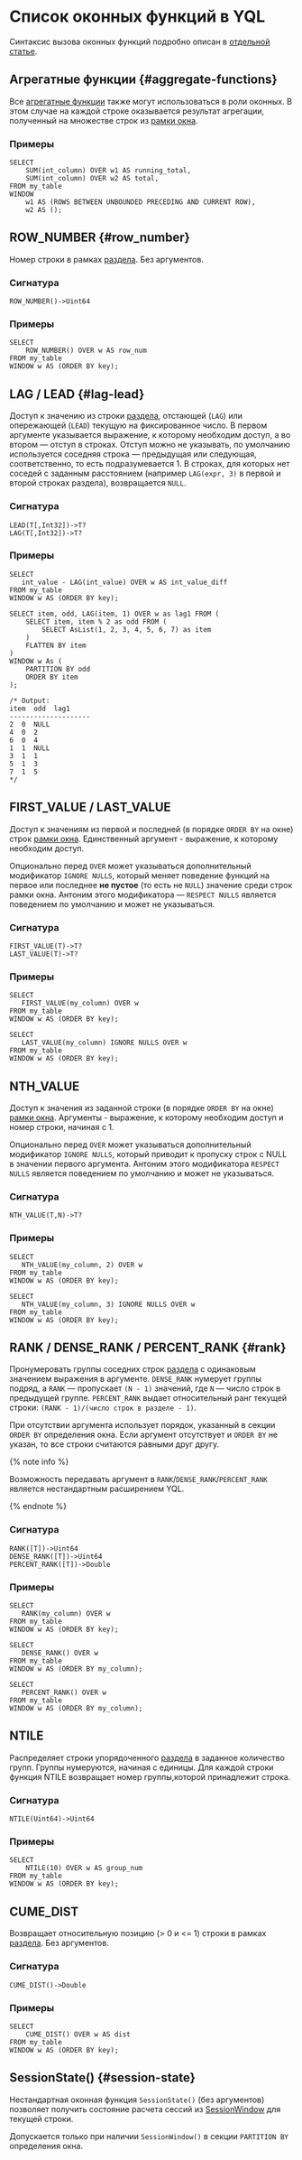 
# Список оконных функций в YQL

Синтаксис вызова оконных функций подробно описан в [отдельной статье](../syntax/select/window.md).


## Агрегатные функции {#aggregate-functions}

Все [агрегатные функции](aggregation.md) также могут использоваться в роли оконных.
В этом случае на каждой строке оказывается результат агрегации, полученный на множестве строк из [рамки окна](../syntax/select/window.md#frame).

### Примеры

```yql
SELECT
    SUM(int_column) OVER w1 AS running_total,
    SUM(int_column) OVER w2 AS total,
FROM my_table
WINDOW
    w1 AS (ROWS BETWEEN UNBOUNDED PRECEDING AND CURRENT ROW),
    w2 AS ();
```


## ROW_NUMBER {#row_number}

Номер строки в рамках [раздела](../syntax/select/window.md#partition). Без аргументов.

### Сигнатура

```yql
ROW_NUMBER()->Uint64
```

### Примеры

```yql
SELECT
    ROW_NUMBER() OVER w AS row_num
FROM my_table
WINDOW w AS (ORDER BY key);
```


## LAG / LEAD {#lag-lead}

Доступ к значению из строки [раздела](../syntax/select/window.md#partition), отстающей (`LAG`) или опережающей (`LEAD`) текущую на фиксированное число. В первом аргументе указывается выражение, к которому необходим доступ, а во втором — отступ в строках. Отступ можно не указывать, по умолчанию используется соседняя строка — предыдущая или следующая, соответственно, то есть подразумевается 1. В строках, для которых нет соседей с заданным расстоянием (например `LAG(expr, 3)` в первой и второй строках раздела), возвращается `NULL`.

### Сигнатура

```yql
LEAD(T[,Int32])->T?
LAG(T[,Int32])->T?
```

### Примеры

```yql
SELECT
   int_value - LAG(int_value) OVER w AS int_value_diff
FROM my_table
WINDOW w AS (ORDER BY key);
```

```yql
SELECT item, odd, LAG(item, 1) OVER w as lag1 FROM (
    SELECT item, item % 2 as odd FROM (
        SELECT AsList(1, 2, 3, 4, 5, 6, 7) as item
    )
    FLATTEN BY item
)
WINDOW w As (
    PARTITION BY odd
    ORDER BY item
);

/* Output:
item  odd  lag1
--------------------
2  0  NULL
4  0  2
6  0  4
1  1  NULL
3  1  1
5  1  3
7  1  5
*/
```


## FIRST_VALUE / LAST_VALUE

Доступ к значениям из первой и последней (в порядке `ORDER BY` на окне) строк [рамки окна](../syntax/select/window.md#frame). Единственный аргумент - выражение, к которому необходим доступ.

Опционально перед `OVER` может указываться дополнительный модификатор `IGNORE NULLS`, который меняет поведение функций на первое или последнее **не пустое** (то есть не `NULL`) значение среди строк рамки окна. Антоним этого модификатора — `RESPECT NULLS` является поведением по умолчанию и может не указываться.

### Сигнатура

```yql
FIRST_VALUE(T)->T?
LAST_VALUE(T)->T?
```

### Примеры

```yql
SELECT
   FIRST_VALUE(my_column) OVER w
FROM my_table
WINDOW w AS (ORDER BY key);
```

```yql
SELECT
   LAST_VALUE(my_column) IGNORE NULLS OVER w
FROM my_table
WINDOW w AS (ORDER BY key);
```

## NTH_VALUE

Доступ к значения из заданной строки (в порядке `ORDER BY` на окне) [рамки окна](../syntax/select/window.md#frame). Аргументы - выражение, к которому необходим доступ и номер строки, начиная с 1.

Опционально перед `OVER` может указываться дополнительный модификатор `IGNORE NULLS`, который приводит к пропуску строк с NULL в значении первого аргумента. Антоним этого модификатора `RESPECT NULLS` является поведением по умолчанию и может не указываться.

### Сигнатура

```yql
NTH_VALUE(T,N)->T?
```

### Примеры

```yql
SELECT
   NTH_VALUE(my_column, 2) OVER w
FROM my_table
WINDOW w AS (ORDER BY key);
```

```yql
SELECT
   NTH_VALUE(my_column, 3) IGNORE NULLS OVER w
FROM my_table
WINDOW w AS (ORDER BY key);
```


## RANK / DENSE_RANK / PERCENT_RANK {#rank}

Пронумеровать группы соседних строк [раздела](../syntax/select/window.md#partition) с одинаковым значением выражения в аргументе. `DENSE_RANK` нумерует группы подряд, а `RANK` — пропускает `(N - 1)` значений, где `N` — число строк в предыдущей группе. `PERCENT_RANK` выдает относительный ранг текущей строки: `(RANK - 1)/(число строк в разделе - 1)`.

При отсутствии аргумента использует порядок, указанный в секции `ORDER BY` определения окна.
Если аргумент отсутствует и `ORDER BY` не указан, то все строки считаются равными друг другу.

{% note info %}

Возможность передавать аргумент в `RANK`/`DENSE_RANK`/`PERCENT_RANK` является нестандартным расширением YQL.

{% endnote %}

### Сигнатура

```yql
RANK([T])->Uint64
DENSE_RANK([T])->Uint64
PERCENT_RANK([T])->Double
```

### Примеры

```yql
SELECT
   RANK(my_column) OVER w
FROM my_table
WINDOW w AS (ORDER BY key);
```

```yql
SELECT
   DENSE_RANK() OVER w
FROM my_table
WINDOW w AS (ORDER BY my_column);
```

```yql
SELECT
   PERCENT_RANK() OVER w
FROM my_table
WINDOW w AS (ORDER BY my_column);
```


## NTILE

Распределяет строки упорядоченного [раздела](../syntax/select/window.md#partition) в заданное количество групп. Группы нумеруются, начиная с единицы. Для каждой строки функция NTILE возвращает номер группы,которой принадлежит строка.

### Сигнатура

```yql
NTILE(Uint64)->Uint64
```

### Примеры

```yql
SELECT
    NTILE(10) OVER w AS group_num
FROM my_table
WINDOW w AS (ORDER BY key);
```


## CUME_DIST

Возвращает относительную позицию (> 0 и <= 1) строки в рамках [раздела](../syntax/select/window.md#partition). Без аргументов.

### Сигнатура

```yql
CUME_DIST()->Double
```

### Примеры

```yql
SELECT
    CUME_DIST() OVER w AS dist
FROM my_table
WINDOW w AS (ORDER BY key);
```



## SessionState() {#session-state}

Нестандартная оконная функция `SessionState()` (без аргументов) позволяет получить состояние расчета сессий из [SessionWindow](../syntax/select/group-by.md#session-window) для текущей строки.

Допускается только при наличии `SessionWindow()` в секции `PARTITION BY` определения окна.


